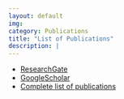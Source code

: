 ```yaml
---
layout: default
img: 
category: Publications
title: "List of Publications"
description: |
---
```


- [ResearchGate](https://www.researchgate.net/profile/Tania_Kurbessoian)
- [GoogleScholar](https://scholar.google.com/citations?user=KZcoGKkAAAAJ&hl=en&oi=ao)
- [Complete list of publications](img/publication.pdf)

